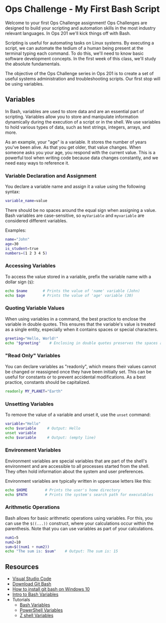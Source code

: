 # Ops Challenge - My First Bash Script

Welcome to your first Ops Challenge assignment! Ops Challenges are designed to build your scripting and automation skills in the most industry relevant languages. In Ops 201 we'll kick things off with Bash.

Scripting is useful for automating tasks on Linux systems. By executing a script, we can automate the tedium of a human being present at the terminal typing each command. To do this, we'll need to know basic software development concepts. In the first week of this class, we'll study the absolute fundamentals.

The objective of the Ops Challenge series in Ops 201 is to create a set of useful systems administration and troubleshooting scripts. Our first stop will be using variables.

## Variables
In Bash, variables are used to store data and are an essential part of scripting. Variables allow you to store and manipulate information dynamically during the execution of a script or in the shell. We use variables to hold various types of data, such as text strings, integers, arrays, and more.

As an example, your "age" is a variable. It stores the number of years you've been alive. As that you get older, that value changes. When someone asks you your age, you respond with the current value. This is a powerful tool when writing code because data changes constantly, and we need easy ways to reference it.

### Variable Declaration and Assignment
You declare a variable name and assign it a value using the following syntax:

```bash
variable_name=value
```

There should be no spaces around the equal sign when assigning a value. Bash variables are case-sensitive, so `myVariable` and `myvariable` are considered different variables.

Examples:
```bash
name="John"
age=30
is_student=true
numbers=(1 2 3 4 5)
```

### Accessing Variables
To access the value stored in a variable, prefix the variable name with a dollar sign (`$`):

```bash
echo $name       # Prints the value of 'name' variable (John)
echo $age        # Prints the value of 'age' variable (30)
```

### Quoting Variable Values
When using variables in a command, the best practice to enclose the variable in double quotes. This ensures that the variable's value is treated as a single entity, especially when it contains spaces or special characters.

```bash
greeting="Hello, World!"
echo "$greeting"    # Enclosing in double quotes preserves the spaces and special characters
```

### "Read Only" Variables
You can declare variables as "readonly", which means their values cannot be changed or reassigned once they have been initially set. This can be useful for constants or to prevent accidental modifications. As a best practice, constants should be capitalized.

```bash
readonly MY_PLANET="Earth"
```

### Unsetting Variables
To remove the value of a variable and unset it, use the `unset` command:

```bash
variable="Hello"
echo $variable     # Output: Hello
unset variable
echo $variable     # Output: (empty line)
```

### Environment Variables
Environment variables are special variables that are part of the shell's environment and are accessible to all processes started from the shell. They often hold information about the system and user preferences.

Environment variables are typically written in uppercase letters like this:

```bash
echo $HOME        # Prints the user's home directory
echo $PATH        # Prints the system's search path for executables
```

### Arithmetic Operations
Bash allows for basic arithmetic operations using variables. For this, you can use the `$((...))` construct, where your calculations occur within the parenthesis. Note that you can use variables as part of your calculations.

```bash
num1=5
num2=10
sum=$((num1 + num2))
echo "The sum is: $sum"    # Output: The sum is: 15
```

## Resources

- [Visual Studio Code](https://code.visualstudio.com/)
- [Download Git Bash](https://git-scm.com/downloads)
- [How to install git bash on Windows 10](https://www.stanleyulili.com/git/how-to-install-git-bash-on-windows/)
- [Intro to Bash Variables](https://ryanstutorials.net/bash-scripting-tutorial/bash-variables.php)
- Tutorials
  - [Bash Variables](demo/bash.md)
  - [PowerShell Variables](demo/powershell.md)
  - [Z shell Variables](demo/zsh.md)
